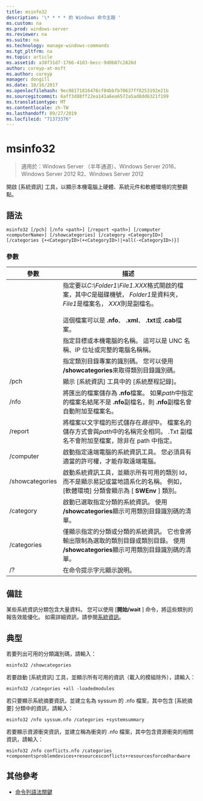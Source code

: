 ```yaml
---
title: msinfo32
description: '\* * * * 的 Windows 命令主題 '
ms.custom: na
ms.prod: windows-server
ms.reviewer: na
ms.suite: na
ms.technology: manage-windows-commands
ms.tgt_pltfrm: na
ms.topic: article
ms.assetid: a38f31d7-1766-4103-becc-9d0b87c2826d
author: coreyp-at-msft
ms.author: coreyp
manager: dongill
ms.date: 10/16/2017
ms.openlocfilehash: 9ec08171816476cf04bbfb70637ff8253192e21b
ms.sourcegitcommit: 6aff3d88ff22ea141a6ea6572a5ad8dd6321f199
ms.translationtype: MT
ms.contentlocale: zh-TW
ms.lasthandoff: 09/27/2019
ms.locfileid: "71373376"
---
```

# <a name="msinfo32"></a>msinfo32

>適用於：Windows Server （半年通道）、Windows Server 2016、Windows Server 2012 R2、Windows Server 2012

開啟 [系統資訊] 工具，以顯示本機電腦上硬體、系統元件和軟體環境的完整觀點。 
## <a name="syntax"></a>語法
```
msinfo32 [/pch] [/nfo <path>] [/report <path>] [/computer <computerName>] [/showcategories] [/category <CategoryID>] [/categories {+<CategoryID>(+<CategoryID>)|+all(-<CategoryID>)}]
```
### <a name="parameters"></a>參數

|    參數    |                                                                                                                                 描述                                                                                                                                  |
|-----------------|------------------------------------------------------------------------------------------------------------------------------------------------------------------------------------------------------------------------------------------------------------------------------|
|     <path>      | 指定要以*C:\Folder1\File1.XXX*格式開啟的檔案，其中*C*是磁碟機號， *Folder1*是資料夾， *File1*是檔案名， *XXX*則是副檔名。<br /><br />這個檔案可以是 **.nfo**、 **.xml**、 **.txt**或 **.cab**檔案。 |
| <computerName>  |                                                                             指定目標或本機電腦的名稱。 這可以是 UNC 名稱、IP 位址或完整的電腦名稱稱。                                                                              |
|  <CategoryID>   |                                                                                     指定類別目錄專案的識別碼。 您可以使用 **/showcategories**來取得類別目錄識別碼。                                                                                      |
|      /pch       |                                                                                                       顯示 [系統資訊] 工具中的 [系統歷程記錄]。                                                                                                       |
|      /nfo       |                                     將匯出的檔案儲存為 **.nfo**檔案。 如果*path*中指定的檔案名結尾不是 **.nfo**副檔名，則 **.nfo**副檔名會自動附加至檔案名。                                      |
|     /report     |                                               將檔案以文字檔的形式儲存在*路徑*中。 檔案名的儲存方式會與*path*中的名稱完全相同。 .Txt 副檔名不會附加至檔案，除非在 path 中指定。                                                |
|    /computer    |                                                                啟動指定遠端電腦的系統資訊工具。 您必須具有適當的許可權，才能存取遠端電腦。                                                                |
| /showcategories |                         啟動系統資訊工具，並顯示所有可用的類別 Id，而不是顯示易記或當地語系化的名稱。 例如，[軟體環境] 分類會顯示為 [ **SWEnv** ] 類別。                         |
|    /category    |                                                                     啟動已選取指定分類的系統資訊。 使用 **/showcategories**顯示可用類別目錄識別碼的清單。                                                                     |
|   /categories   |                          僅顯示指定的分類或分類的系統資訊。 它也會將輸出限制為選取的類別目錄或類別目錄。 使用 **/showcategories**顯示可用類別目錄識別碼的清單。                          |
|       /?        |                                                                                                                     在命令提示字元顯示說明。                                                                                                                     |

## <a name="remarks"></a>備註
某些系統資訊分類包含大量資料。 您可以使用 [**開始/wait** ] 命令，將這些類別的報告效能優化。 如需詳細資訊，請參閱[系統資訊](https://technet.microsoft.com/library/cc783305(v=ws.10).aspx)。
## <a name="BKMK_Examples"></a>典型
若要列出可用的分類識別碼，請輸入：
```
msinfo32 /showcategories
```
若要啟動 [系統資訊] 工具，並顯示所有可用的資訊（載入的模組除外），請輸入：
```
msinfo32 /categories +all -loadedmodules
```
若只要顯示系統摘要資訊，並建立名為 syssum 的 .nfo 檔案，其中包含 [系統摘要] 分類中的資訊，請輸入：
```
msinfo32 /nfo syssum.nfo /categories +systemsummary
```
若要顯示資源衝突資訊，並建立稱為衝突的 .nfo 檔案，其中包含資源衝突的相關資訊，請輸入：
```
msinfo32 /nfo conflicts.nfo /categories    +componentsproblemdevices+resourcesconflicts+resourcesforcedhardware
```
## <a name="additional-references"></a>其他參考
-   [命令列語法關鍵](command-line-syntax-key.md)

